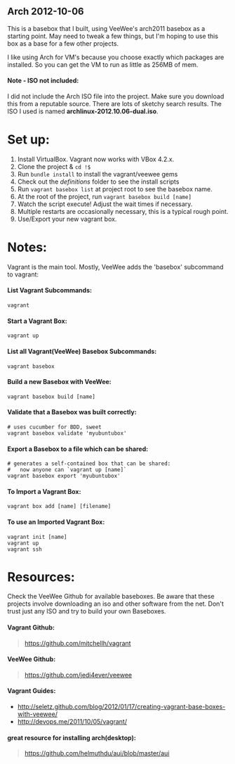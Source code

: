Arch 2012-10-06
---------------

This is a basebox that I built, using VeeWee's arch2011 basebox
as a starting point.  May need to tweak a few things, but I'm hoping
to use this box as a base for a few other projects.

I like using Arch for VM's because you choose exactly which packages
are installed.  So you can get the VM to run as little as 256MB of mem.

#### Note - ISO not included:
I did not include the Arch ISO file into the project.  Make sure you download this
from a reputable source.  There are lots of sketchy search results.  The ISO I used
is named **archlinux-2012.10.06-dual.iso**.

Set up:
=======
1. Install VirtualBox.  Vagrant now works with VBox 4.2.x.
2. Clone the project & `cd !$`
3. Run `bundle install` to install the vagrant/veewee gems
4. Check out the *definitions* folder to see the install scripts
5. Run `vagrant basebox list` at project root to see the basebox name.
6. At the root of the project, run `vagrant basebox build [name]`
7. Watch the script execute!  Adjust the wait times if necessary.
8. Multiple restarts are occasionally necessary, this is a typical rough point.
9. Use/Export your new vagrant box.

Notes:
======
Vagrant is the main tool.  Mostly, VeeWee adds the 'basebox' subcommand to vagrant:

#### List Vagrant Subcommands:

    vagrant

#### Start a Vagrant Box:

    vagrant up

#### List all Vagrant(VeeWee) Basebox Subcommands:

    vagrant basebox

#### Build a new Basebox with VeeWee:

    vagrant basebox build [name]

#### Validate that a Basebox was built correctly:

    # uses cucumber for BDD, sweet
    vagrant basebox validate 'myubuntubox'

#### Export a Basebox to a file which can be shared:

    # generates a self-contained box that can be shared:
    #   now anyone can `vagrant up [name]`
    vagrant basebox export 'myubuntubox'

#### To Import a Vagrant Box:

    vagrant box add [name] [filename]

#### To use an Imported Vagrant Box:

    vagrant init [name]
    vagrant up
    vagrant ssh

Resources:
==========
Check the VeeWee Github for available baseboxes.  Be aware that these projects
involve downloading an iso and other software from the net.  Don't trust just
any ISO and try to build your own Baseboxes.

#### Vagrant Github:
> https://github.com/mitchellh/vagrant

#### VeeWee Github:
> https://github.com/jedi4ever/veewee

#### Vagrant Guides:
- http://seletz.github.com/blog/2012/01/17/creating-vagrant-base-boxes-with-veewee/
- http://devops.me/2011/10/05/vagrant/

#### great resource for installing arch(desktop):
> https://github.com/helmuthdu/aui/blob/master/aui

